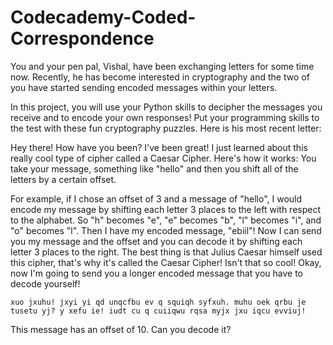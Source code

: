 # Codecademy-Coded-Correspondence

You and your pen pal, Vishal, have been exchanging letters for some time now. Recently, he has become interested in cryptography and the two of you have started sending encoded messages within your letters.

In this project, you will use your Python skills to decipher the messages you receive and to encode your own responses! Put your programming skills to the test with these fun cryptography puzzles. Here is his most recent letter:

Hey there! How have you been? I've been great! I just learned about this really cool type of cipher called a Caesar Cipher. Here's how it works: You take your message, something like "hello" and then you shift all of the letters by a certain offset. 

For example, if I chose an offset of 3 and a message of "hello", I would encode my message by shifting each letter 3 places to the left with respect to the alphabet. So "h" becomes "e", "e" becomes "b", "l" becomes "i", and "o" becomes "l". Then I have my encoded message, "ebiil"! Now I can send you my message and the offset and you can decode it by shifting each letter 3 places to the right. The best thing is that Julius Caesar himself used this cipher, that's why it's called the Caesar Cipher! Isn't that so cool! Okay, now I'm going to send you a longer encoded message that you have to decode yourself!

    xuo jxuhu! jxyi yi qd unqcfbu ev q squiqh syfxuh. muhu oek qrbu je tusetu yj? y xefu ie! iudt cu q cuiiqwu rqsa myjx jxu iqcu evviuj!

This message has an offset of 10. Can you decode it?
